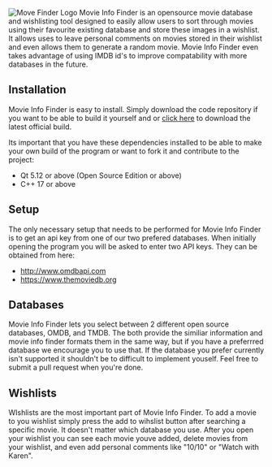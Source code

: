 ﻿![Move Finder Logo](https://github.com/hoang1997/MovieInfoFinder/blob/master/Logo2.png?raw=true)
Movie Info Finder is an opensource movie database and wishlisting tool designed to easily allow users to sort through movies using their favourite existing database and store these images in a wishlist. It allows uses to leave personal comments on movies stored in their wishlist and even allows them to generate a random movie. Movie Info Finder even takes advantage of using IMDB id's to improve compatability with more databases in the future. 

## Installation
Movie Info Finder is easy to install. Simply download the code repository if you want to be able to build it yourself and or [click here](https://github.com/hoang1997/MovieInfoFinder/blob/master/Logo2.png?raw=true) to download the latest official build. 

Its important that you have these dependencies installed to be able to make your own build of the program or want to fork it and contribute to the project:

 - Qt 5.12 or above (Open Source Edition or above)
 - C++ 17 or above
 
## Setup
The only necessary setup that needs to be performed for Movie Info Finder is to get an api key from one of our two prefered databases. When initially opening the program you will be asked to enter two API keys. They can be obtained from here:
 - http://www.omdbapi.com
 - https://www.themoviedb.org

## Databases
Movie Info Finder lets you select between 2 different open source databases, OMDB, and TMDB. The both provide the similiar information and movie info finder formats them in the same way, but if you have a preferrred database we encourage you to use that. If the database you prefer currently isn't supported it shouldn't be to difficult to implement youself. Feel free to submit a pull request when you're done.

## Wishlists
WIshlists are the most important part of Movie Info Finder. To add a movie to you wishlist simply press the add to wihslist button after searching a specific movie. It doesn't matter which database you use. After you open your wishlist you can see each movie youve added, delete movies from your wishlist, and even add personal comments like "10/10" or "Watch with Karen". 



